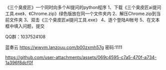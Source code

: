 《三个臭皮匠》一个同时向多个AI提问的python程序
1、下载《三个臭皮匠ai提问工具.exe》、《Chrome.zip》绿色版放在同一个文件夹内
2、解压Chrome.zip到当前文件夹
3、双击《三个臭皮匠ai提问工具.exe》
4、逐个登陆AI帐号
5、在文本框中填入问题，提交

QQ群：1037524108

蓝奏云
https://wwvm.lanzouu.com/b00zxmh57g
密码:1111


https://github.com/user-attachments/assets/069c4595-c7a5-470f-a734-1a396f8dcf0f

